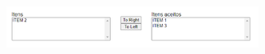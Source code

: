 ![alt text](https://github.com/WellingtonAlves-dev/React-Two-side-multipleselect/blob/main/Screenshot_1.png?raw=true)
